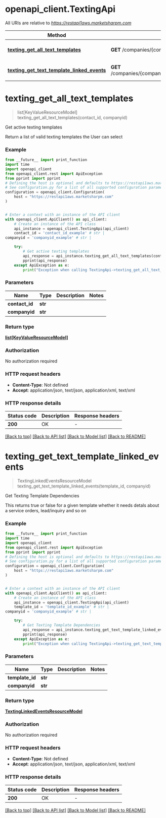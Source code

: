 # openapi_client.TextingApi

All URIs are relative to *https://restapi1aws.marketsharpm.com*

Method | HTTP request | Description
------------- | ------------- | -------------
[**texting_get_all_text_templates**](TextingApi.md#texting_get_all_text_templates) | **GET** /companies/{companyid}/texting/templates/{contactId} | Get active texting templates
[**texting_get_text_template_linked_events**](TextingApi.md#texting_get_text_template_linked_events) | **GET** /companies/{companyid}/texting/template/{templateId}/linkedEvents | Get Texting Template Dependencies


# **texting_get_all_text_templates**
> list[KeyValueResourceModel] texting_get_all_text_templates(contact_id, companyid)

Get active texting templates

Return a list of valid texting templates the User can select

### Example

```python
from __future__ import print_function
import time
import openapi_client
from openapi_client.rest import ApiException
from pprint import pprint
# Defining the host is optional and defaults to https://restapi1aws.marketsharpm.com
# See configuration.py for a list of all supported configuration parameters.
configuration = openapi_client.Configuration(
    host = "https://restapi1aws.marketsharpm.com"
)


# Enter a context with an instance of the API client
with openapi_client.ApiClient() as api_client:
    # Create an instance of the API class
    api_instance = openapi_client.TextingApi(api_client)
    contact_id = 'contact_id_example' # str | 
companyid = 'companyid_example' # str | 

    try:
        # Get active texting templates
        api_response = api_instance.texting_get_all_text_templates(contact_id, companyid)
        pprint(api_response)
    except ApiException as e:
        print("Exception when calling TextingApi->texting_get_all_text_templates: %s\n" % e)
```

### Parameters

Name | Type | Description  | Notes
------------- | ------------- | ------------- | -------------
 **contact_id** | **str**|  | 
 **companyid** | **str**|  | 

### Return type

[**list[KeyValueResourceModel]**](KeyValueResourceModel.md)

### Authorization

No authorization required

### HTTP request headers

 - **Content-Type**: Not defined
 - **Accept**: application/json, text/json, application/xml, text/xml

### HTTP response details
| Status code | Description | Response headers |
|-------------|-------------|------------------|
**200** | OK |  -  |

[[Back to top]](#) [[Back to API list]](../README.md#documentation-for-api-endpoints) [[Back to Model list]](../README.md#documentation-for-models) [[Back to README]](../README.md)

# **texting_get_text_template_linked_events**
> TextingLinkedEventsResourceModel texting_get_text_template_linked_events(template_id, companyid)

Get Texting Template Dependencies

This returns true or false for a given template whether it needs detals about a service orders, lead/inquiry and so on

### Example

```python
from __future__ import print_function
import time
import openapi_client
from openapi_client.rest import ApiException
from pprint import pprint
# Defining the host is optional and defaults to https://restapi1aws.marketsharpm.com
# See configuration.py for a list of all supported configuration parameters.
configuration = openapi_client.Configuration(
    host = "https://restapi1aws.marketsharpm.com"
)


# Enter a context with an instance of the API client
with openapi_client.ApiClient() as api_client:
    # Create an instance of the API class
    api_instance = openapi_client.TextingApi(api_client)
    template_id = 'template_id_example' # str | 
companyid = 'companyid_example' # str | 

    try:
        # Get Texting Template Dependencies
        api_response = api_instance.texting_get_text_template_linked_events(template_id, companyid)
        pprint(api_response)
    except ApiException as e:
        print("Exception when calling TextingApi->texting_get_text_template_linked_events: %s\n" % e)
```

### Parameters

Name | Type | Description  | Notes
------------- | ------------- | ------------- | -------------
 **template_id** | **str**|  | 
 **companyid** | **str**|  | 

### Return type

[**TextingLinkedEventsResourceModel**](TextingLinkedEventsResourceModel.md)

### Authorization

No authorization required

### HTTP request headers

 - **Content-Type**: Not defined
 - **Accept**: application/json, text/json, application/xml, text/xml

### HTTP response details
| Status code | Description | Response headers |
|-------------|-------------|------------------|
**200** | OK |  -  |

[[Back to top]](#) [[Back to API list]](../README.md#documentation-for-api-endpoints) [[Back to Model list]](../README.md#documentation-for-models) [[Back to README]](../README.md)

